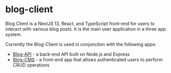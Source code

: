 # blog-client

Blog Client is a NextJS 13, React, and TypeScript front-end for users to interact with various blog posts. It is the main user application in a three app system.

Currently the Blog-Client is used in conjunction with the following apps:
- [Blog-API](https://github.com/DutsAndrew/blog-api) - a back-end API built on Node.js and Express
- [Blog-CMS](https://github.com/DutsAndrew/blog-cms) - a front-end app that allows authenticated users to perform CRUD operations
